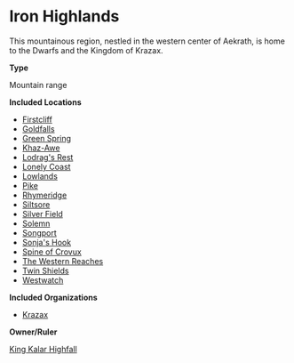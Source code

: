 Iron Highlands
==============

This mountainous region, nestled in the western center of Aekrath, is home to the Dwarfs and the Kingdom of Krazax.

**Type**

Mountain range

**Included Locations**

* [Firstcliff](/w/Ecaros-xohoo/a/first-cliff-settlement)
* [Goldfalls](/w/Ecaros-xohoo/a/goldfalls-settlement)
* [Green Spring](/w/Ecaros-xohoo/a/green-spring-settlement)
* [Khaz-Awe](/w/Ecaros-xohoo/a/khaz-awe-settlement)
* [Lodrag's Rest](/w/Ecaros-xohoo/a/lodrags-rest-settlement)
* [Lonely Coast](/w/Ecaros-xohoo/a/lonely-coast-location)
* [Lowlands](/w/Ecaros-xohoo/a/lowlands-location)
* [Pike](/w/Ecaros-xohoo/a/pike-settlement)
* [Rhymeridge](/w/Ecaros-xohoo/a/rhymeridge-settlement)
* [Siltsore](/w/Ecaros-xohoo/a/siltsore-settlement)
* [Silver Field](/w/Ecaros-xohoo/a/silver-field--settlement)
* [Solemn](/w/Ecaros-xohoo/a/solemn-settlement)
* [Songport](/w/Ecaros-xohoo/a/songport-settlement)
* [Sonja's Hook](/w/Ecaros-xohoo/a/sonjas-hook-settlement)
* [Spine of Crovux](/w/Ecaros-xohoo/a/spine-of-crovux-location)
* [The Western Reaches](/w/Ecaros-xohoo/a/the-western-reaches-location)
* [Twin Shields](/w/Ecaros-xohoo/a/twin-shields-settlement)
* [Westwatch](/w/Ecaros-xohoo/a/westwatch-settlement)

**Included Organizations**

* [Krazax](/w/Ecaros-xohoo/a/krazax-organization)

**Owner/Ruler**

[King Kalar Highfall](/w/Ecaros-xohoo/a/king-kalar-highfall-person)
